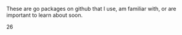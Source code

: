 
These are go packages on github that I use, am familiar with,
or are important to learn about soon.

26


